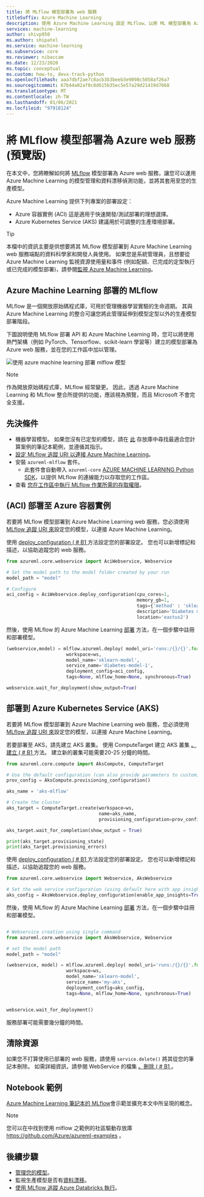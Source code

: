 ```yaml
---
title: 將 MLflow 模型部署為 web 服務
titleSuffix: Azure Machine Learning
description: 使用 Azure Machine Learning 設定 MLflow，以將 ML 模型部署為 Azure web 服務。
services: machine-learning
author: shivp950
ms.author: shipatel
ms.service: machine-learning
ms.subservice: core
ms.reviewer: nibaccam
ms.date: 12/23/2020
ms.topic: conceptual
ms.custom: how-to, devx-track-python
ms.openlocfilehash: aaa7dbf2ae7c8acb3b3beeb3e9098c5058af26a7
ms.sourcegitcommit: 67b44a02af0c8d615b35ec5e57a29d21419d7668
ms.translationtype: MT
ms.contentlocale: zh-TW
ms.lasthandoff: 01/06/2021
ms.locfileid: "97918124"
---
```

# <a name="deploy-mlflow-models-as-azure-web-services-preview"></a>將 MLflow 模型部署為 Azure web 服務 (預覽版) 

在本文中，您將瞭解如何將 [MLflow](https://www.mlflow.org) 模型部署為 Azure web 服務，讓您可以運用 Azure Machine Learning 的模型管理和資料漂移偵測功能，並將其套用至您的生產模型。

Azure Machine Learning 提供下列專案的部署設定：
* Azure 容器實例 (ACI) 這是適用于快速開發/測試部署的理想選擇。
* Azure Kubernetes Service (AKS) 建議用於可調整的生產環境部署。
> [!TIP]
> 本檔中的資訊主要是供想要將其 MLflow 模型部署到 Azure Machine Learning web 服務端點的資料科學家和開發人員使用。 如果您是系統管理員，且想要從 Azure Machine Learning 監視資源使用量和事件 (例如配額、已完成的定型執行或已完成的模型部署)，請參閱[監視 Azure Machine Learning](monitor-azure-machine-learning.md)。
## <a name="mlflow-with-azure-machine-learning-deployment"></a>Azure Machine Learning 部署的 MLflow

MLflow 是一個開放原始碼程式庫，可用於管理機器學習實驗的生命週期。 其與 Azure Machine Learning 的整合可讓您將此管理延伸到模型定型以外的生產模型部署階段。

下圖說明使用 MLflow 部署 API 和 Azure Machine Learning 時，您可以將使用熱門架構（例如 PyTorch、Tensorflow、scikit-learn 學習等）建立的模型部署為 Azure web 服務，並在您的工作區中加以管理。 

![ 使用 azure machine learning 部署 mlflow 模型](./media/how-to-deploy-mlflow-models/mlflow-diagram-deploy.png)


>[!NOTE]
> 作為開放原始碼程式庫，MLflow 經常變更。 因此，透過 Azure Machine Learning 和 MLflow 整合所提供的功能，應該視為預覽，而且 Microsoft 不會完全支援。

## <a name="prerequisites"></a>先決條件

* 機器學習模型。 如果您沒有已定型的模型，請在 [此](https://github.com/Azure/MachineLearningNotebooks/tree/master/how-to-use-azureml/ml-frameworks/using-mlflow) 存放庫中尋找最適合您計算案例的筆記本範例，並遵循其指示。 
* [設定 MLflow 追蹤 URI 以連接 Azure Machine Learning](how-to-use-mlflow.md#track-local-runs)。
* 安裝 `azureml-mlflow` 套件。 
    * 此套件會自動帶入 `azureml-core` [AZURE MACHINE LEARNING Python SDK](/python/api/overview/azure/ml/install?preserve-view=true&view=azure-ml-py)，以提供 MLflow 的連線能力以存取您的工作區。
* 查看 [您在工作區中執行 MLflow 作業所需的存取權限](how-to-assign-roles.md#mlflow-operations)。 

## <a name="deploy-to-azure-container-instance-aci"></a> (ACI) 部署至 Azure 容器實例

若要將 MLflow 模型部署到 Azure Machine Learning web 服務，您必須使用 [MLflow 追蹤 URI 來](how-to-use-mlflow.md)設定您的模型，以連接 Azure Machine Learning。 

使用 [deploy_configuration ( # B1 ](/python/api/azureml-core/azureml.core.webservice.aciwebservice?preserve-view=true&view=azure-ml-py#&preserve-view=truedeploy-configuration-cpu-cores-none--memory-gb-none--tags-none--properties-none--description-none--location-none--auth-enabled-none--ssl-enabled-none--enable-app-insights-none--ssl-cert-pem-file-none--ssl-key-pem-file-none--ssl-cname-none--dns-name-label-none-) 方法設定您的部署設定。 您也可以新增標記和描述，以協助追蹤您的 web 服務。

```python
from azureml.core.webservice import AciWebservice, Webservice

# Set the model path to the model folder created by your run
model_path = "model"

# Configure 
aci_config = AciWebservice.deploy_configuration(cpu_cores=1, 
                                                memory_gb=1, 
                                                tags={'method' : 'sklearn'}, 
                                                description='Diabetes model',
                                                location='eastus2')
```

然後，使用 MLflow 的 Azure Machine Learning [部署](https://www.mlflow.org/docs/latest/python_api/mlflow.azureml.html#mlflow.azureml.deploy) 方法，在一個步驟中註冊和部署模型。 

```python
(webservice,model) = mlflow.azureml.deploy( model_uri='runs:/{}/{}'.format(run.id, model_path),
                      workspace=ws,
                      model_name='sklearn-model', 
                      service_name='diabetes-model-1', 
                      deployment_config=aci_config, 
                      tags=None, mlflow_home=None, synchronous=True)

webservice.wait_for_deployment(show_output=True)
```

## <a name="deploy-to-azure-kubernetes-service-aks"></a>部署到 Azure Kubernetes Service (AKS)

若要將 MLflow 模型部署到 Azure Machine Learning web 服務，您必須使用 [MLflow 追蹤 URI 來](how-to-use-mlflow.md)設定您的模型，以連接 Azure Machine Learning。 

若要部署至 AKS，請先建立 AKS 叢集。 使用 ComputeTarget 建立 AKS 叢集 [。建立 ( # B1 ](/python/api/azureml-core/azureml.core.computetarget?preserve-view=true&view=azure-ml-py#&preserve-view=truecreate-workspace--name--provisioning-configuration-) 方法。 建立新的叢集可能需要20-25 分鐘的時間。

```python
from azureml.core.compute import AksCompute, ComputeTarget

# Use the default configuration (can also provide parameters to customize)
prov_config = AksCompute.provisioning_configuration()

aks_name = 'aks-mlflow'

# Create the cluster
aks_target = ComputeTarget.create(workspace=ws, 
                                  name=aks_name, 
                                  provisioning_configuration=prov_config)

aks_target.wait_for_completion(show_output = True)

print(aks_target.provisioning_state)
print(aks_target.provisioning_errors)
```
使用 [deploy_configuration ( # B1 ](/python/api/azureml-core/azureml.core.webservice.aciwebservice?preserve-view=true&view=azure-ml-py#&preserve-view=truedeploy-configuration-cpu-cores-none--memory-gb-none--tags-none--properties-none--description-none--location-none--auth-enabled-none--ssl-enabled-none--enable-app-insights-none--ssl-cert-pem-file-none--ssl-key-pem-file-none--ssl-cname-none--dns-name-label-none-) 方法設定您的部署設定。 您也可以新增標記和描述，以協助追蹤您的 web 服務。

```python
from azureml.core.webservice import Webservice, AksWebservice

# Set the web service configuration (using default here with app insights)
aks_config = AksWebservice.deploy_configuration(enable_app_insights=True, compute_target_name='aks-mlflow')

```

然後，使用 MLflow 的 Azure Machine Learning [部署](https://www.mlflow.org/docs/latest/python_api/mlflow.azureml.html#mlflow.azureml.deploy) 方法，在一個步驟中註冊和部署模型。 

```python

# Webservice creation using single command
from azureml.core.webservice import AksWebservice, Webservice

# set the model path 
model_path = "model"

(webservice, model) = mlflow.azureml.deploy( model_uri='runs:/{}/{}'.format(run.id, model_path),
                      workspace=ws,
                      model_name='sklearn-model', 
                      service_name='my-aks', 
                      deployment_config=aks_config, 
                      tags=None, mlflow_home=None, synchronous=True)


webservice.wait_for_deployment()
```

服務部署可能需要幾分鐘的時間。

## <a name="clean-up-resources"></a>清除資源

如果您不打算使用已部署的 web 服務，請使用 `service.delete()` 將其從您的筆記本刪除。  如需詳細資訊，請參閱 WebService 的檔集 [。刪除 ( # B1 ](/python/api/azureml-core/azureml.core.webservice%28class%29?preserve-view=true&view=azure-ml-py#&preserve-view=truedelete--)。

## <a name="example-notebooks"></a>Notebook 範例

[Azure Machine Learning 筆記本的 MLflow](https://github.com/Azure/MachineLearningNotebooks/tree/master/how-to-use-azureml/ml-frameworks/using-mlflow)會示範並擴充本文中所呈現的概念。

> [!NOTE]
> 您可以在中找到使用 mlflow 之範例的社區驅動存放庫 https://github.com/Azure/azureml-examples 。

## <a name="next-steps"></a>後續步驟

* [管理您的模型](concept-model-management-and-deployment.md)。
* 監視生產模型是否有[資料漂移](./how-to-enable-data-collection.md)。
* [使用 MLflow 追蹤 Azure Databricks 執行](how-to-use-mlflow-azure-databricks.md)。

